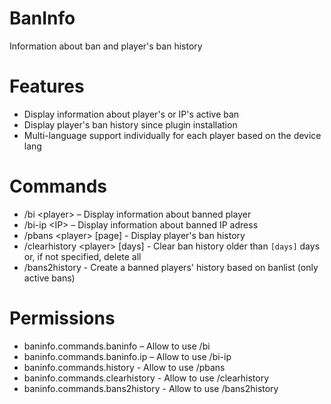 # BanInfo
Information about ban and player's ban history

# Features
- Display information about player's or IP's active ban
- Display player's ban history since  plugin installation
- Multi-language support individually for each player based on the device lang

# Commands
- /bi &lt;player&gt; – Display information about banned player
- /bi-ip &lt;IP&gt; – Display information about banned IP adress
- /pbans &lt;player&gt; [page] - Display player's ban history
- /clearhistory &lt;player&gt; [days] - Clear ban history older than ```[days]``` days or, if not specified, delete all
- /bans2history - Create a banned players' history based on banlist (only active bans)

# Permissions
- baninfo.commands.baninfo – Allow to use /bi
- baninfo.commands.baninfo.ip – Allow to use /bi-ip
- baninfo.commands.history - Allow to use /pbans
- baninfo.commands.clearhistory - Allow to use /clearhistory
- baninfo.commands.bans2history - Allow to use /bans2history
